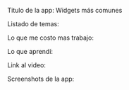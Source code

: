 Titulo de la app: Widgets más comunes

Listado de temas: 

Lo que me costo mas trabajo: 

Lo que aprendí: 


Link al video: 

Screenshots de la app:
